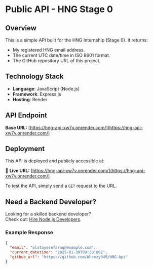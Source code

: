 # Public API - HNG Stage 0

## Overview
This is a simple API built for the HNG Internship (Stage 0). It returns:
- My registered HNG email address.
- The current UTC date/time in ISO 8601 format.
- The GitHub repository URL of this project.

## Technology Stack
- **Language**: JavaScript (Node.js)
- **Framework**: Express.js
- **Hosting**: Render

## API Endpoint
**Base URL:** [https://hng-api-xw7v.onrender.com/](https://hng-api-xw7v.onrender.com/)

## Deployment
This API is deployed and publicly accessible at:

🔗 **Live URL:** [https://hng-api-xw7v.onrender.com/](https://hng-api-xw7v.onrender.com/)

To test the API, simply send a `GET` request to the URL.

## Need a Backend Developer?
Looking for a skilled backend developer?  
Check out: [Hire Node.js Developers](https://hng.tech/hire/nodejs-developers).

### Example Response
```json
{
  "email": "olatoyesefaruq@example.com",
  "current_datetime": "2025-01-30T09:30:00Z",
  "github_url": "https://github.com/Wheezy049/HNG-Api"
}
